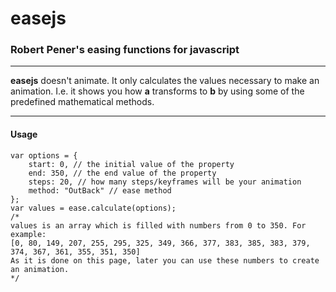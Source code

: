 # easejs

### Robert Pener's easing functions for javascript

***

**easejs** doesn't animate. It only calculates the values necessary to make an animation. I.e. it shows you how **a** transforms to **b** by using some of the predefined mathematical methods.

***

#### Usage

    var options = {
        start: 0, // the initial value of the property
        end: 350, // the end value of the property
        steps: 20, // how many steps/keyframes will be your animation
        method: "OutBack" // ease method
    };
    var values = ease.calculate(options); 
    /* 
    values is an array which is filled with numbers from 0 to 350. For example:
    [0, 80, 149, 207, 255, 295, 325, 349, 366, 377, 383, 385, 383, 379, 374, 367, 361, 355, 351, 350]
    As it is done on this page, later you can use these numbers to create an animation.
    */

